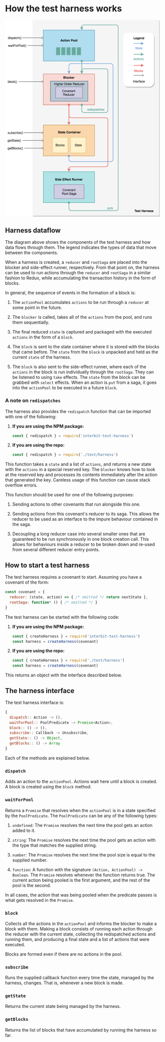 # How the test harness works

![Test harness diagram](img/harnessdataflow.png)


## Harness dataflow

The diagram above shows the components of the test harness and how data
flows through them. The legend indicates the types of data that move
between the components.

When a harness is created, a `reducer` and `rootSaga` are placed into
the blocker and side-effect runner, respectively. From that point on,
the harness can be used to run actions through the `reducer` and
`rootSaga` in a similar fashion to Redux, while accumulating the
transaction history in the form of blocks.

In general, the sequence of events in the formation of a block is:

1. The `actionPool` accumulates `actions` to be run through a `reducer`
   at some point in the future.

2. The `blocker` is called, takes all of the `actions` from the pool,
   and runs them sequentially.

3. The final reduced `state` is captured and packaged with the executed
   `actions` in the form of a `block`.

4. The `block` is sent to the state container where it is stored with
   the blocks that came before. The `state` from the `block` is unpacked
   and held as the current `state` of the harness.

5. The `block` is also sent to the side-effect runner, where each of the
   `actions` in the block is run individually through the `rootSaga`.
   They can be listened to using `take` effects. The `state` from the
   block can be grabbed with `select` effects. When an action is `put`
   from a saga, it goes into the `actionPool` to be executed in a future
   `block`.


### A note on `redispatches`

The harness also provides the `redispatch` function that can be imported
with one of the following:

1.  **If you are using the NPM package:**

    ```js
    const { redispatch } = require('interbit-test-harness')
    ```

2.  **If you are using the repo:**

    ```js
    const { redispatch } = require('./test/harness')
    ```

This function takes a `state` and a list of `actions`, and returns a new
state with the `actions` in a special reserved key. The `blocker` knows
how to look at the reserved key and processes its contents immediately
after the action that generated the key. Careless usage of this function
can cause stack overflow errors.

This function should be used for one of the following purposes:

1. Sending actions to other covenants that run alongside this one.

2. Sending actions from this covenant's reducer to its saga. This allows
   the reducer to be used as an interface to the impure behaviour
   contained in the saga.

3. Decoupling a long reducer case into several smaller ones that are
   guaranteed to be run synchronously in one block creation call. This
   allows for behaviours inside a reducer to be broken down and re-used
   from several different reducer entry points.


## How to start a test harness

The test harness requires a covenant to start. Assuming you have a
covenant of the form:

```js
const covenant = {
  reducer: (state, action) => { /* omitted */ return nextState },
  rootSaga: function* () { /* omitted */ }
}
```

The test harness can be started with the following code:

1.  **If you are using the NPM package:**

    ```js
    const { createHarness } = require('interbit-test-harness')
    const harness = createHarness(covenant)
    ```

2.  **If you are using the repo:**

    ```js
    const { createHarness } = require('./test/harness')
    const harness = createHarness(covenant)
    ```

This returns an object with the interface described below.


## The harness interface

The test harness interface is:

```js
{
  dispatch:: Action -> (),
  waitForPool:: PoolPredicate -> Promise<Action>,
  block:: () -> (),
  subscribe:: Callback -> Unsubscribe,
  getState:: () -> Object,
  getBlocks:: () -> Array
}
```

Each of the methods are explained below.


### `dispatch`

Adds an action to the `actionPool`. Actions wait here until a block is
created. A block is created using the `block` method.


### `waitForPool`

Returns a `Promise` that resolves when the `actionPool` is in a state
specified by the `PoolPredicate`. The `PoolPredicate` can be any of the
following types:

1. `undefined`: The `Promise` resolves the next time the pool gets an
   action added to it.

2. `string`: The `Promise` resolves the next time the pool gets an
   action with the type that matches the supplied string.

3. `number`: The `Promise` resolves the next time the pool size is equal
   to the supplied number.

4. `function`: A function with the signature `(Action, ActionPool) ->
   Boolean`. The `Promise` resolves whenever the function returns true.
   The current action being pooled is the first argument, and the rest
   of the pool is the second.

In all cases, the action that was being pooled when the predicate passes
is what gets resolved in the `Promise`.


### `block`

Collects all the actions in the `actionPool` and informs the blocker to
make a block with them. Making a block consists of running each action
through the reducer with the current state, collecting the redispatched
actions and running them, and producing a final state and a list of
actions that were executed.

Blocks are formed even if there are no actions in the pool.


### `subscribe`

Runs the supplied callback function every time the state, managed by the
harness, changes. That is, whenever a new block is made.


### `getState`

Returns the current state being managed by the harness.


### `getBlocks`

Returns the list of blocks that have accumulated by running the harness
so far.
